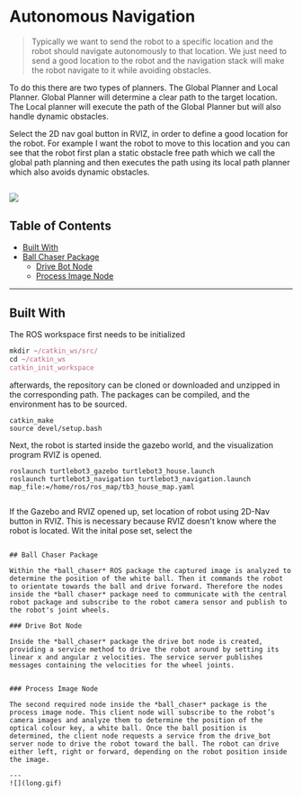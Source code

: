 <!--![](/images/.jpg?raw=false)-->

# Autonomous Navigation 

> Typically we want to send the robot to a specific location and the robot should navigate autonomously to that location.
> We just need to send a good location to the robot and the navigation stack will make the robot navigate to it while avoiding obstacles.

To do this there are two types of planners. The Global Planner and Local Planner. Global Planner will determine a clear path to the target location.
The Local planner will execute the path of the Global Planner but will also handle dynamic obstacles.

Select the 2D nav goal button in RVIZ, in order to define a good location for the robot. For example I want the robot to move to this
location and you can see that the robot first plan a static obstacle free path which we call the global path planning and then executes the path using its local
path planner which also avoids dynamic obstacles.

![](NavigationSlam.gif)
---

## Table of Contents
- [Built With](#built-with)
- [Ball Chaser Package](#ball-chaser-package)
  - [Drive Bot Node](#drive-bot-node)
  - [Process Image Node](#process-image-node)

---

## Built With
The ROS workspace first needs to be initialized
```javascript
mkdir ~/catkin_ws/src/
cd ~/catkin_ws
catkin_init_workspace
```
afterwards, the repository can be cloned or downloaded and unzipped in the corresponding path. The packages can be compiled, and the environment has to be sourced.

```
catkin_make
source devel/setup.bash
```

Next, the robot is started inside the gazebo world, and the visualization program RVIZ is opened.

```
roslaunch turtlebot3_gazebo turtlebot3_house.launch
roslaunch turtlebot3_navigation turtlebot3_navigation.launch map_file:=/home/ros/ros_map/tb3_house_map.yaml
 
```

If the Gazebo and RVIZ opened up, set location of robot using 2D-Nav button in RVIZ. This is necessary because RVIZ doesn't know where the robot is located.
Wit the inital pose set, select the 

```

## Ball Chaser Package

Within the *ball_chaser* ROS package the captured image is analyzed to determine the position of the white ball. Then it commands the robot to orientate towards the ball and drive forward. Therefore the nodes inside the *ball chaser* package need to communicate with the central robot package and subscribe to the robot camera sensor and publish to the robot's joint wheels.

### Drive Bot Node

Inside the *ball_chaser* package the drive bot node is created, providing a service method to drive the robot around by setting its linear x and angular z velocities. The service server publishes messages containing the velocities for the wheel joints.


### Process Image Node

The second required node inside the *ball_chaser* package is the process image node. This client node will subscribe to the robot’s camera images and analyze them to determine the position of the optical colour key, a white ball. Once the ball position is determined, the client node requests a service from the drive_bot server node to drive the robot toward the ball. The robot can drive either left, right or forward, depending on the robot position inside the image.

---
![](long.gif)

